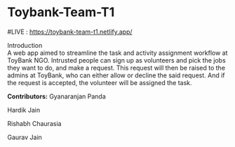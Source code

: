 # Toybank-Team-T1
#LIVE : https://toybank-team-t1.netlify.app/

Introduction  
A web app aimed to streamline the task and activity assignment workflow at ToyBank NGO. Intrusted people can sign up as volunteers and pick the jobs they want to do, and make a request. This request will then be raised to the admins at ToyBank, who can either allow or decline the said request.  And if the request is accepted, the volunteer will be assigned the task.

**Contributors:**
Gyanaranjan Panda

Hardik Jain

Rishabh Chaurasia

Gaurav Jain

